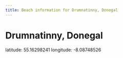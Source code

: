 ```yaml
---
title: Beach information for Drumnatinny, Donegal
---
```

# Drumnatinny, Donegal 

<div class="location-info">latitude: 55.16298241 longitude: -8.08748526</div>
<div id="met-eireann-warnings"></div>
<div></div>